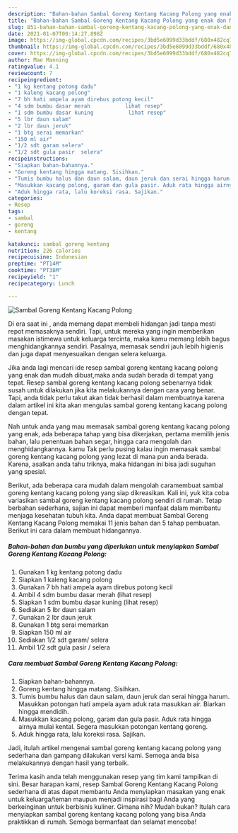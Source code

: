 ```yaml
---
description: "Bahan-bahan Sambal Goreng Kentang Kacang Polong yang enak dan Mudah Dibuat"
title: "Bahan-bahan Sambal Goreng Kentang Kacang Polong yang enak dan Mudah Dibuat"
slug: 851-bahan-bahan-sambal-goreng-kentang-kacang-polong-yang-enak-dan-mudah-dibuat
date: 2021-01-07T00:14:27.898Z
image: https://img-global.cpcdn.com/recipes/3bd5e6099d33bddf/680x482cq70/sambal-goreng-kentang-kacang-polong-foto-resep-utama.jpg
thumbnail: https://img-global.cpcdn.com/recipes/3bd5e6099d33bddf/680x482cq70/sambal-goreng-kentang-kacang-polong-foto-resep-utama.jpg
cover: https://img-global.cpcdn.com/recipes/3bd5e6099d33bddf/680x482cq70/sambal-goreng-kentang-kacang-polong-foto-resep-utama.jpg
author: Mae Manning
ratingvalue: 4.1
reviewcount: 7
recipeingredient:
- "1 kg kentang potong dadu"
- "1 kaleng kacang polong"
- "7 bh hati ampela ayam direbus potong kecil"
- "4 sdm bumbu dasar merah           lihat resep"
- "1 sdm bumbu dasar kuning           lihat resep"
- "5 lbr daun salam"
- "2 lbr daun jeruk"
- "1 btg serai memarkan"
- "150 ml air"
- "1/2 sdt garam selera"
- "1/2 sdt gula pasir  selera"
recipeinstructions:
- "Siapkan bahan-bahannya."
- "Goreng kentang hingga matang. Sisihkan."
- "Tumis bumbu halus dan daun salam, daun jeruk dan serai hingga harum. Masukkan potongan hati ampela ayam aduk rata masukkan air. Biarkan hingga mendidih."
- "Masukkan kacang polong, garam dan gula pasir. Aduk rata hingga airnya mulai kental. Segera masukkan potongan kentang goreng."
- "Aduk hingga rata, lalu koreksi rasa. Sajikan."
categories:
- Resep
tags:
- sambal
- goreng
- kentang

katakunci: sambal goreng kentang 
nutrition: 226 calories
recipecuisine: Indonesian
preptime: "PT14M"
cooktime: "PT38M"
recipeyield: "1"
recipecategory: Lunch

---
```



![Sambal Goreng Kentang Kacang Polong](https://img-global.cpcdn.com/recipes/3bd5e6099d33bddf/680x482cq70/sambal-goreng-kentang-kacang-polong-foto-resep-utama.jpg)

Di era  saat ini , anda memang dapat membeli hidangan jadi tanpa mesti repot memasaknya sendiri. Tapi, untuk mereka yang ingin memberikan masakan istimewa untuk keluarga tercinta, maka kamu memang lebih bagus menghidangkannya sendiri. Pasalnya, memasak sendiri jauh lebih higienis dan juga dapat menyesuaikan dengan selera keluarga.

Jika anda lagi mencari ide resep sambal goreng kentang kacang polong yang enak dan mudah dibuat,maka anda sudah berada di tempat yang tepat. Resep sambal goreng kentang kacang polong  sebenarnya tidak susah untuk dilakukan jika kita melakukannya dengan cara yang benar. Tapi, anda tidak perlu takut akan tidak berhasil dalam membuatnya 
karena dalam artikel ini kita akan mengulas sambal goreng kentang kacang polong dengan tepat.  



Nah untuk anda yang mau memasak sambal goreng kentang kacang polong yang enak, ada beberapa tahap yang bisa dikerjakan, pertama memilih jenis bahan, lalu penentuan bahan segar, hingga cara mengolah dan menghidangkannya. kamu Tak perlu pusing kalau ingin memasak sambal goreng kentang kacang polong yang lezat di mana pun anda berada. Karena, asalkan anda  tahu triknya, maka hidangan ini bisa jadi suguhan yang spesial.

Berikut, ada beberapa cara mudah dalam mengolah caramembuat sambal goreng kentang kacang polong yang siap dikreasikan. Kali ini, yuk kita coba variasikan sambal goreng kentang kacang polong sendiri di rumah. Tetap berbahan sederhana, sajian ini dapat memberi manfaat dalam membantu menjaga kesehatan tubuh kita. Anda dapat membuat Sambal Goreng Kentang Kacang Polong memakai 11 jenis bahan dan 5 tahap pembuatan. Berikut ini cara dalam membuat hidangannya.

<!--inarticleads1-->

##### Bahan-bahan dan bumbu yang diperlukan untuk menyiapkan Sambal Goreng Kentang Kacang Polong:

1. Gunakan 1 kg kentang potong dadu
1. Siapkan 1 kaleng kacang polong
1. Gunakan 7 bh hati ampela ayam direbus potong kecil
1. Ambil 4 sdm bumbu dasar merah           (lihat resep)
1. Siapkan 1 sdm bumbu dasar kuning           (lihat resep)
1. Sediakan 5 lbr daun salam
1. Gunakan 2 lbr daun jeruk
1. Gunakan 1 btg serai memarkan
1. Siapkan 150 ml air
1. Sediakan 1/2 sdt garam/ selera
1. Ambil 1/2 sdt gula pasir / selera




<!--inarticleads2-->

##### Cara membuat Sambal Goreng Kentang Kacang Polong:

1. Siapkan bahan-bahannya.
1. Goreng kentang hingga matang. Sisihkan.
1. Tumis bumbu halus dan daun salam, daun jeruk dan serai hingga harum. Masukkan potongan hati ampela ayam aduk rata masukkan air. Biarkan hingga mendidih.
1. Masukkan kacang polong, garam dan gula pasir. Aduk rata hingga airnya mulai kental. Segera masukkan potongan kentang goreng.
1. Aduk hingga rata, lalu koreksi rasa. Sajikan.




Jadi, itulah artikel mengenai  sambal goreng kentang kacang polong  yang sederhana dan gampang dilakukan versi kami. Semoga anda bisa melakukannya dengan hasil yang terbaik. 

Terima kasih anda telah menggunakan resep yang tim kami tampilkan di sini. Besar harapan kami, resep  Sambal Goreng Kentang Kacang Polong sederhana di atas dapat membantu Anda menyiapkan masakan yang enak untuk keluarga/teman maupun menjadi inspirasi bagi Anda yang berkeinginan untuk berbisnis kuliner. Gimana nih? Mudah bukan? Itulah cara menyiapkan sambal goreng kentang kacang polong yang bisa Anda praktikkan di rumah. Semoga bermanfaat dan selamat mencoba!

